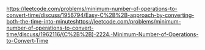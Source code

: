 https://leetcode.com/problems/minimum-number-of-operations-to-convert-time/discuss/1956794/Easy-C%2B%2B-approach-by-converting-both-the-time-into-minutes
​
https://leetcode.com/problems/minimum-number-of-operations-to-convert-time/discuss/1962116/(C%2B%2B)-2224.-Minimum-Number-of-Operations-to-Convert-Time